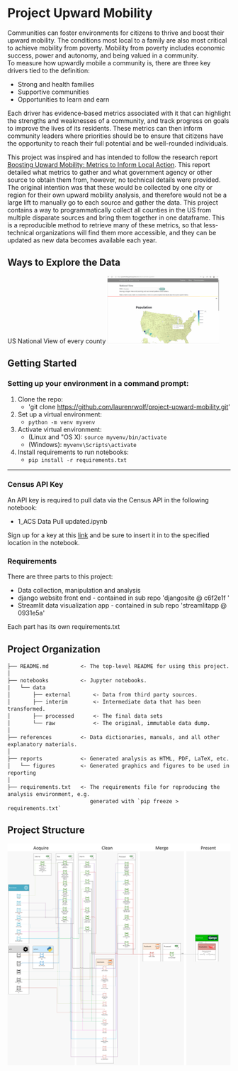 Project Upward Mobility
==============================

Communities can foster environments for citizens to thrive and boost their upward mobility. The conditions most local to a family are also most critical to achieve mobility from poverty. Mobility from poverty includes economic success, power and autonomy, and being valued in a community.  
To measure how upwardly mobile a community is, there are three key drivers tied to the definition: 

* Strong and health families
* Supportive communities
* Opportunities to learn and earn

Each driver has evidence-based metrics associated with it that can highlight the strengths and weaknesses of a community, and track progress on goals to improve the lives of its residents. These metrics can then inform community leaders where priorities should be to ensure that citizens have the opportunity to reach their full potential and be well-rounded individuals. 

This project was inspired and has intended to follow the research report [Boosting Upward Mobility: Metrics to Inform Local Action](https://www.urban.org/research/publication/boosting-upward-mobility-metrics-inform-local-action).
This report detailed what metrics to gather and what government agency or other source to obtain them from, however, no technical details were provided. The original intention was that these would be collected by one city or region for their own upward mobility analysis, and therefore would not be a large lift to manually go to each source and gather the data. This project contains a way to programmatically collect all counties in the US from multiple disparate sources and bring them together in one dataframe. This is a reproducible method to retrieve many of these metrics, so that less-technical organizations will find them more accessible, and they can be updated as new data becomes available each year.  

Ways to Explore the Data
------------
US National View of every county
<img src="https://github.com/laurenrwolf/project-upward-mobility/blob/main/references/NationalView.gif" width="50%" height="50%"/>

Getting Started
------------
### Setting up your environment in a command prompt:

1. Clone the repo:
	- 'git clone https://github.com/laurenrwolf/project-upward-mobility.git'
2. Set up a virtual environment: 
    - `python -m venv myvenv`
3. Activate virtual environment:
    - (Linux and "OS X): `source myvenv/bin/activate`
	- (Windows): `myvenv\Scripts\activate`
4. Install requirements to run notebooks: 
    - `pip install -r requirements.txt`


------------
### Census API Key
An API key is required to pull data via the Census API in the following notebook:

* 1_ACS Data Pull updated.ipynb

Sign up for a key at this [link](https://api.census.gov/data/key_signup.html) and be sure to insert it in to the specified location in the notebook.

### Requirements

There are three parts to this project:
* Data collection, manipulation and analysis
* django website front end - contained in sub repo 'djangosite @ c6f2e1f '
* Streamlit data visualization app - contained in sub repo 'streamlitapp @ 0931e5a'

Each part has its own requirements.txt

Project Organization
------------

    ├── README.md          <- The top-level README for using this project.
    │
    ├── notebooks          <- Jupyter notebooks.
    |   └── data
    │       ├── external       <- Data from third party sources.
    │       ├── interim        <- Intermediate data that has been transformed.
    │       ├── processed      <- The final data sets
    │       └── raw            <- The original, immutable data dump.
    │
    ├── references         <- Data dictionaries, manuals, and all other explanatory materials.
    │
    ├── reports            <- Generated analysis as HTML, PDF, LaTeX, etc.
    │   └── figures        <- Generated graphics and figures to be used in reporting
    │
    ├── requirements.txt   <- The requirements file for reproducing the analysis environment, e.g.
                              generated with `pip freeze > requirements.txt`

	 
Project Structure
--------
![Project Structure](https://github.com/laurenrwolf/project-upward-mobility/blob/main/references/capstone%20pipeline.png?raw=true)
